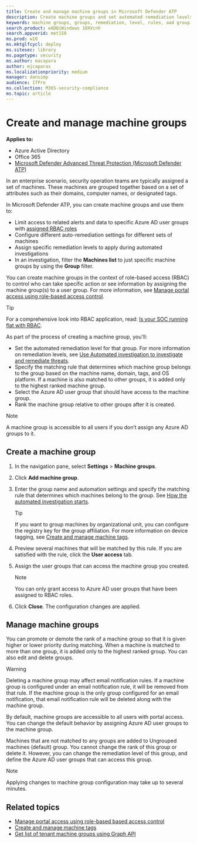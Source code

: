 ```yaml
---
title: Create and manage machine groups in Microsoft Defender ATP
description: Create machine groups and set automated remediation levels on them by confiring the rules that apply on the group
keywords: machine groups, groups, remediation, level, rules, aad group, role, assign, rank
search.product: eADQiWindows 10XVcnh
search.appverid: met150
ms.prod: w10
ms.mktglfcycl: deploy
ms.sitesec: library
ms.pagetype: security
ms.author: macapara
author: mjcaparas
ms.localizationpriority: medium
manager: dansimp
audience: ITPro
ms.collection: M365-security-compliance 
ms.topic: article
---
```


# Create and manage machine groups

**Applies to:**

- Azure Active Directory
- Office 365
- [Microsoft Defender Advanced Threat Protection (Microsoft Defender ATP)](https://go.microsoft.com/fwlink/p/?linkid=2069559)

In an enterprise scenario, security operation teams are typically assigned a set of machines. These machines are grouped together based on a set of attributes such as their domains, computer names, or designated tags.

In Microsoft Defender ATP, you can create machine groups and use them to:
- Limit access to related alerts and data to specific Azure AD user groups with [assigned RBAC roles](rbac.md) 
- Configure different auto-remediation settings for different sets of machines
- Assign specific remediation levels to apply during automated investigations
- In an investigation, filter the **Machines list** to just specific machine groups by using the **Group** filter.

You can create machine groups in the context of role-based access (RBAC) to control who can take specific action or see information by assigning the machine group(s) to a user group. For more information, see [Manage portal access using role-based access control](rbac.md).

>[!TIP]
> For a comprehensive look into RBAC application, read: [Is your SOC running flat with RBAC](https://techcommunity.microsoft.com/t5/Windows-Defender-ATP/Is-your-SOC-running-flat-with-limited-RBAC/ba-p/320015).

As part of the process of creating a machine group, you'll:
- Set the automated remediation level for that group. For more information on remediation levels, see [Use Automated investigation to investigate and remediate threats](automated-investigations.md).
- Specify the matching rule that determines which machine group belongs to the group based on the machine name, domain, tags, and OS platform. If a machine is also matched to other groups, it is added only to the highest ranked machine group.
- Select the Azure AD user group that should have access to the machine group.
- Rank the machine group relative to other groups after it is created.

>[!NOTE]
>A machine group is accessible to all users if you don’t assign any Azure AD groups to it.

## Create a machine group

1. In the navigation pane, select **Settings** > **Machine groups**.

2. Click **Add machine group**.

3. Enter the group name and automation settings and specify the matching rule that determines which machines belong to the group. See [How the automated investigation starts](automated-investigations.md#how-the-automated-investigation-starts).

    >[!TIP]
    >If you want to group machines by organizational unit, you can configure the registry key for the group affiliation. For more information on device tagging, see [Create and manage machine tags](machine-tags.md).

4. Preview several machines that will be matched by this rule. If you are satisfied with the rule, click the **User access** tab.

5. Assign the user groups that can access the machine group you created.

    >[!NOTE]
    >You can only grant access to Azure AD user groups that have been assigned to RBAC roles.

6. Click **Close**. The configuration changes are applied.

## Manage machine groups

You can promote or demote the rank of a machine group so that it is given higher or lower priority during matching. When a machine is matched to more than one group, it is added only to the highest ranked group. You can also edit and delete groups.

>[!WARNING]
>Deleting a machine group may affect email notification rules. If a machine group is configured under an email notification rule, it will be removed from that rule. If the machine group is the only group configured for an email notification, that email notification rule will be deleted along with the machine group.

By default, machine groups are accessible to all users with portal access. You can change the default behavior by assigning Azure AD user groups to the machine group.

Machines that are not matched to any groups are added to Ungrouped machines (default) group. You cannot change the rank of this group or delete it. However, you can change the remediation level of this group, and define the Azure AD user groups that can access this group.

>[!NOTE]
> Applying changes to machine group configuration may take up to several minutes.

## Related topics

- [Manage portal access using role-based based access control](rbac.md)
- [Create and manage machine tags](machine-tags.md)
- [Get list of tenant machine groups using Graph API](get-machinegroups-collection.md)
